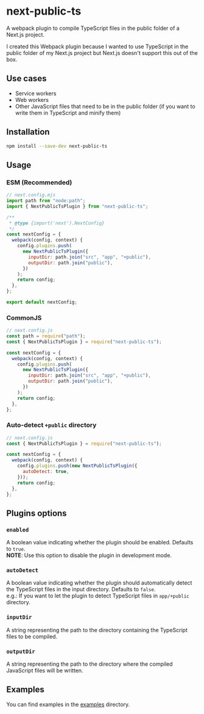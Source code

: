 # next-public-ts

A webpack plugin to compile TypeScript files in the public folder of a Next.js project.

I created this Webpack plugin because I wanted to use TypeScript in the public folder of my Next.js project but Next.js doesn't support this out of the box.

## Use cases
- Service workers
- Web workers
- Other JavaScript files that need to be in the public folder (if you want to write them in TypeScript and minify them)

## Installation

```bash
npm install --save-dev next-public-ts
```

## Usage

### ESM (Recommended)

```js
// next.config.mjs
import path from "node:path";
import { NextPublicTsPlugin } from "next-public-ts";

/**
 * @type {import('next').NextConfig}
 */
const nextConfig = {
  webpack(config, context) {
    config.plugins.push(
      new NextPublicTsPlugin({
        inputDir: path.join("src", "app", "+public"),
        outputDir: path.join("public"),
      })
    );
    return config;
  },
};

export default nextConfig;
```

### CommonJS

```js
// next.config.js
const path = require("path");
const { NextPublicTsPlugin } = require("next-public-ts");

const nextConfig = {
  webpack(config, context) {
    config.plugins.push(
      new NextPublicTsPlugin({
        inputDir: path.join("src", "app", "+public"),
        outputDir: path.join("public"),
      })
    );
    return config;
  },
};
```

### Auto-detect `+public` directory

```js
// next.config.js
const { NextPublicTsPlugin } = require("next-public-ts");

const nextConfig = {
  webpack(config, context) {
    config.plugins.push(new NextPublicTsPlugin({
      autoDetect: true,
    }));
    return config;
  },
};
```

## Plugins options

### `enabled`
A boolean value indicating whether the plugin should be enabled. Defaults to `true`.\
**NOTE**: Use this option to disable the plugin in development mode.

### `autoDetect`
A boolean value indicating whether the plugin should automatically detect the TypeScript files in the input directory. Defaults to `false`.\
e.g.: If you want to let the plugin to detect TypeScript files in `app/+public` directory.

### `inputDir`
A string representing the path to the directory containing the TypeScript files to be compiled.

### `outputDir`
A string representing the path to the directory where the compiled JavaScript files will be written.


## Examples
You can find examples in the [examples](https://github.com/Yovach/next-public-ts/tree/main/examples) directory.